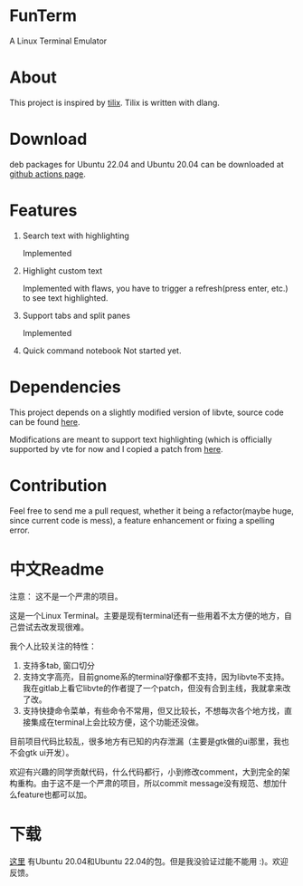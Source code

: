

# FunTerm

A Linux Terminal Emulator

# About

This project is inspired by [tilix](https://github.com/gnunn1/tilix). Tilix is written with dlang.

# Download

deb packages for Ubuntu 22.04 and Ubuntu 20.04 can be downloaded at [github actions page](https://github.com/zhangfuwen/FunTerm/actions).


# Features

1. Search text with highlighting

      Implemented
      
2. Highlight custom text

      Implemented with flaws, you have to trigger a refresh(press enter, etc.) to see text highlighted.
      
3. Support tabs and split panes

      Implemented
      
4. Quick command notebook
      Not started yet.
      
      
# Dependencies     

This project depends on a slightly modified version of libvte, source code can be found [here](https://github.com/zhangfuwen/vte).

Modifications are meant to support text highlighting (which is officially supported by vte for now and I copied a patch from [here](https://gitlab.gnome.org/GNOME/gnome-terminal/-/issues/7771#note_1175694).

# Contribution

Feel free to send me a pull request, whether it being a refactor(maybe huge, since current code is mess), a feature enhancement or fixing a spelling error.

# 中文Readme

注意： 这不是一个严肃的项目。

这是一个Linux Terminal。主要是现有terminal还有一些用着不太方便的地方，自己尝试去改发现很难。

我个人比较关注的特性：

1. 支持多tab, 窗口切分
2. 支持文字高亮，目前gnome系的terminal好像都不支持，因为libvte不支持。我在gitlab上看它libvte的作者提了一个patch，但没有合到主线，我就拿来改了改。
3. 支持快捷命令菜单，有些命令不常用，但又比较长，不想每次各个地方找，直接集成在terminal上会比较方便，这个功能还没做。

目前项目代码比较乱，很多地方有已知的内存泄漏（主要是gtk做的ui那里，我也不会gtk ui开发）。

欢迎有兴趣的同学贡献代码，什么代码都行，小到修改comment，大到完全的架构重构。由于这不是一个严肃的项目，所以commit message没有规范、想加什么feature也都可以加。

# 下载

[这里](https://github.com/zhangfuwen/FunTerm/actions) 有Ubuntu 20.04和Ubuntu 22.04的包。但是我没验证过能不能用 :)。欢迎反馈。
            
